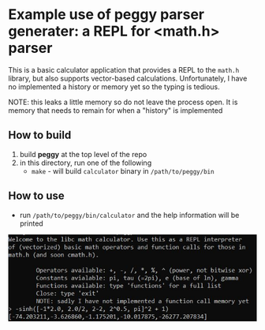 # Example use of <b>peggy</b> parser generater: a REPL for <math.h> parser

This is a basic calculator application that provides a REPL to the `math.h` library, but also supports vector-based calculations. Unfortunately, I have no implemented a history or memory yet so the typing is tedious.

NOTE: this leaks a little memory so do not leave the process open. It is memory that needs to remain for when a "history" is implemented

## How to build
1) build <b>peggy</b> at the top level of the repo
2) in this directory, run one of the following
    - `make` - will build `calculator` binary in `/path/to/peggy/bin`

## How to use

- run `/path/to/peggy/bin/calculator` and the help information will be printed

![example calculator](../../images/calculator.jpg)